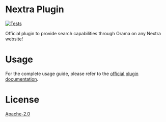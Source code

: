 # Nextra Plugin

[![Tests](https://github.com/oramasearch/orama/actions/workflows/turbo.yml/badge.svg)](https://github.com/oramasearch/orama/actions/workflows/turbo.yml)

Official plugin to provide search capabilities through Orama on any Nextra website!

# Usage

For the complete usage guide, please refer to the [official plugin documentation](https://docs.orama.com/docs/orama-js/plugins/plugin-nextra).

# License

[Apache-2.0](/LICENSE.md)
